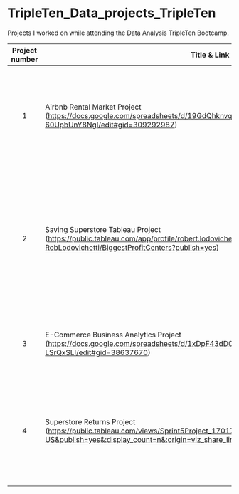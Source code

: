 # TripleTen_Data_projects_TripleTen
Projects I worked on while attending the Data Analysis TripleTen Bootcamp.


| Project number | Title & Link | Description | 
| :-----------: | ----------- |----------- |
| 1 | Airbnb Rental Market Project (https://docs.google.com/spreadsheets/d/19GdQhknvqsiVUwjZdBVPlm3LrqfWcB-60UpbUnY8NgI/edit#gid=309292987) | The project task was to analyze the vacation rental market in New York City's Mahattan borough to help a client understand the best type of rental properties to invest in. |
| 2 | Saving Superstore Tableau Project (https://public.tableau.com/app/profile/robert.lodovichetti/viz/Sprint4FinalProject-RobLodovichetti/BiggestProfitCenters?publish=yes) | The goal of this project was to collect and review a store's operations, create visualizations through data charts & graphs, make recommendations to increase profitability and avoid the store from going into bankruptcy. |
| 3 | E-Commerce Business Analytics Project (https://docs.google.com/spreadsheets/d/1xDpF43dD0HvwW8QXGUTNunPrVc4xS1E_Rj-LSrQxSLI/edit#gid=38637670) | The project task was to convert raw transaction logs into business metrics and prepare data for cohort analysis. |
| 4 | Superstore Returns Project (https://public.tableau.com/views/Sprint5Project_17017115334090/Presentation?:language=en-US&publish=yes&:display_count=n&:origin=viz_share_link) | The project task was to prepare an analysis to help the CEO understand what is causing customers to return their orders and how to reduce the volume of returned orders. |
